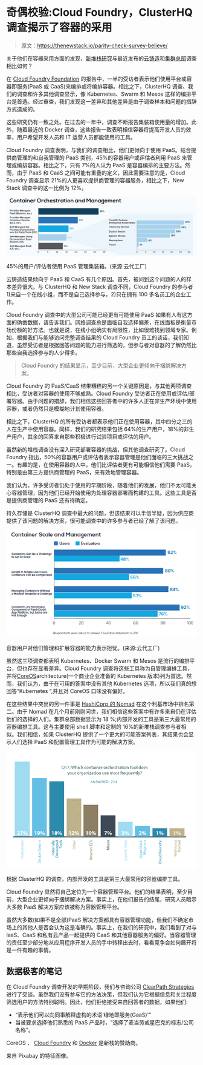 # 奇偶校验:Cloud Foundry，ClusterHQ 调查揭示了容器的采用

> 原文：<https://thenewstack.io/parity-check-survey-believe/>

关于他们在容器采用方面的发现，[新堆栈研究](https://thenewstack.io/tns-research-present-state-container-orchestration)与最近发布的[云铸造](https://www.cloudfoundry.org/hope-versus-reality-containers-in-2016/)和[集群总部](https://clusterhq.com/assets/pdfs/state-of-container-usage-june-2016.pdf)调查相比如何？

在 [Cloud Foundry Foundation](https://www.cloudfoundry.org/) 的报告中，一半的受访者表示他们使用平台或容器即服务(PaaS 或 CaaS)来编排或将编排容器。相比之下，ClusterHQ 调查、我们的调查和许多其他调查显示，像 Kubernetes、Swarm 和 Mesos 这样的编排平台是首选。经过审查，我们发现这一差异和其他差异是由于调查样本和问题的措辞方式造成的。

这些研究仍有一致之处。在过去的一年中，调查不断报告集装箱使用量的增加。此外，随着最近的 Docker 调查，这些报告一致表明相信容器将提高开发人员的效率，用户希望开发人员和 IT 运营人员都能使用的工具。

Cloud Foundry 调查表明，与我们的调查相比，他们更倾向于使用 PaaS。结合提供商管理的和自我管理的 PaaS 类别，45%的容器用户或评估者利用 PaaS 来管理或编排容器。相比之下，只有 7%的人认为 PaaS 是容器编排的主要方法。然而，由于 PaaS 和 CaaS 之间可能有重叠的定义，因此需要注意的是，Cloud Foundry 调查显示 21%的人更喜欢提供商管理的容器服务，相比之下，New Stack 调查中的这一比例为 12%。

![](img/409d75d35f2fbd64cacab66b208710fe.png)

45%的用户/评估者使用 PaaS 管理集装箱。(来源:云代工厂)

云铸造结果倾向于 PaaS 和 CaaS 有几个原因。首先，被问到这个问题的人的样本差异很大。与 ClusterHQ 和 New Stack 调查不同，Cloud Foundry 的参与者 1)来自一个在线小组，而不是自己选择参与，2)只在拥有 100 多名员工的企业工作。

Cloud Foundry 调查中的大型公司可能已经更有可能使用 PaaS 如果有人有这方面的确凿数据，请告诉我们。网络调查总是面临自我选择偏差，在线面板是衡量市场份额的好方法。也就是说，在线小组确实有局限性，比如很难找到领域专家。例如，根据我们与能够访问完整调查结果的 Cloud Foundry 员工的谈话，我们知道，虽然受访者是根据回答问题的能力进行筛选的，但参与者对容器的了解仍然比那些自我选择参与的人少得多。

> Cloud Foundry 的结果显示，至少目前，大型企业更倾向于捆绑解决方案。

Cloud Foundry 的 PaaS/CaaS 结果糟糕的另一个关键原因是，与其他两项调查相比，受访者对容器的使用不够成熟。Cloud Foundry 受访者正在使用或评估/部署容器。由于问题的措辞，我们相信这些回答者中的许多人正在非生产环境中使用容器，或者仍然只是模糊地计划使用容器。

相比之下，ClusterHQ 的所有受访者都表示他们正在使用容器，其中四分之三的人在生产中使用容器。同样，我们的研究结果包括 64%的生产用户，18%的非生产用户，其余的回答来自那些积极进行试验项目或评估的用户。

虽然新的堆栈调查没有深入研究部署容器的挑战，但其他调查研究了。Cloud Foundry 指出，50%的容器用户或评估者表示容器管理是他们面临的三大挑战之一。有趣的是，在使用容器的人中，他们比评估者更有可能相信他们需要 PaaS，特别是由第三方提供商管理的 PaaS，来有效地管理容器。

我们认为，许多受访者仍处于使用的早期阶段，随着他们的发展，他们不太可能关心容器管理，因为他们已经开始使用为处理容器部署而构建的工具。这些工具是否是提供商管理的 PaaS 还有待确定。

持久存储是 ClusterHQ 调查中最大的问题，但该结果可以半信半疑，因为供应商提供了该问题的解决方案，很可能调查中的许多参与者已经了解了该问题。

![Container users express concern about their ability to manage and scale containers. (Source: Cloud Foundry)](img/7d4b5892bc648ee6feb4bc2ac39d50af.png)

容器用户对他们管理和扩展容器的能力表示担忧。(来源:云代工厂)

虽然这三项调查都表明 Kubernetes、Docker Swarm 和 Mesos 是流行的编排平台，但也存在显著差异。Cloud Foundry 调查将这些工具称为自管理编排工具，并将[CoreOS](https://coreos.com/)architecture(一个商业企业准备的 Kubernetes 版本)列为首选。然而，我们认为，由于在可用的答案中没有其他 Kubernetes 选项，所以我们真的想回答“Kubernetes ”,并且对 CoreOS 口味没有偏好。

在这些结果中突出的另一件事是 [HashiCorp 的 Nomad](https://www.nomadproject.io/) 在这个利基市场中排名第二。由于 Nomad 在几个月前刚刚问世，我们相信这些答案中有许多来自仍在评估他们的选择的人们。集群总部数据显示为 18 %;内部开发的工具是第三大最常用的容器编排工具。这与主要使用 shell 脚本和定制的 16%的新堆栈调查参与者相似。我们相信，如果 ClusterHQ 提供了一个更大的可能答案列表，其结果也会显示人们选择 PaaS 和配置管理工具作为可能的解决方案。

![Internally developed tools are the second most used container orchestration tool, according to a ClusterHQ survey.](img/834ab5e113011a1f4791b3710276bf3f.png)

根据 ClusterHQ 的调查，内部开发的工具是第三大最常用的容器编排工具。

Cloud Foundry 显然将自己定位为一个容器管理平台。他们的结果表明，至少目前，大型企业更倾向于捆绑解决方案。事实上，在他们报告的结尾，研究人员暗示大多数 PaaS 解决方案应该被称为容器管理平台。

虽然大多数(如果不是全部)PaaS 解决方案都具有容器管理功能，但我们不确定市场上的其他人是否会认为这是准确的。事实上，在我们的研究中，我们看到了对与 IaaS、CaaS 和私有云产品一起提供的 CaaS 和其他容器服务的偏好。当容器管理的责任至少部分地从应用程序开发人员的手中转移出去时，看看竞争会如何展开将是一件有趣的事情。

## 数据极客的笔记

在 Cloud Foundry 调查开发的早期阶段，我们与咨询公司 [ClearPath Strategies](http://www.clearpath-strategies.com/) 进行了交谈。虽然我们没有参与它的方法决策，但我们认为它根据信息和关注程度筛选用户的方法特别聪明。因此，他们拒绝接受来自回答者的数据，如果他们:

*   “表示他们可以向同事解释虚构的术语‘绿地即服务(GaaS)’”
*   当被要求选择他们熟悉的 PaaS 产品时，“选择了麦当劳或星巴克的标志/公司名称”。

CoreOS 、 [Cloud Foundry](https://www.cloudfoundry.org/) 和 [Docker](https://www.mirantis.com/software/docker/kubernetes/) 是新栈的赞助商。

来自 Pixabay 的特征图像。

<svg xmlns:xlink="http://www.w3.org/1999/xlink" viewBox="0 0 68 31" version="1.1"><title>Group</title> <desc>Created with Sketch.</desc></svg>